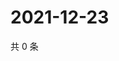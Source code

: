 # 2021-12-23

共 0 条

<!-- BEGIN WEIBO -->
<!-- 最后更新时间 Thu Dec 23 2021 20:25:16 GMT+0800 (China Standard Time) -->

<!-- END WEIBO -->

